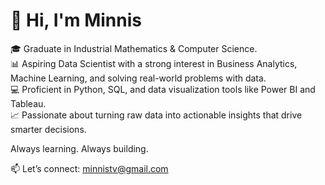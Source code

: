 # 👋 Hi, I'm Minnis

🎓 Graduate in Industrial Mathematics & Computer Science.  
📊 Aspiring Data Scientist with a strong interest in Business Analytics, Machine Learning, and solving real-world problems with data.   
💻 Proficient in Python, SQL, and data visualization tools like Power BI and Tableau.  
📈 Passionate about turning raw data into actionable insights that drive smarter decisions.

Always learning. Always building.

📫 Let’s connect: minnistv@gmail.com


<!---
Minnisog/Minnisog is a ✨ special ✨ repository because its `README.md` (this file) appears on your GitHub profile.
You can click the Preview link to take a look at your changes.
--->

